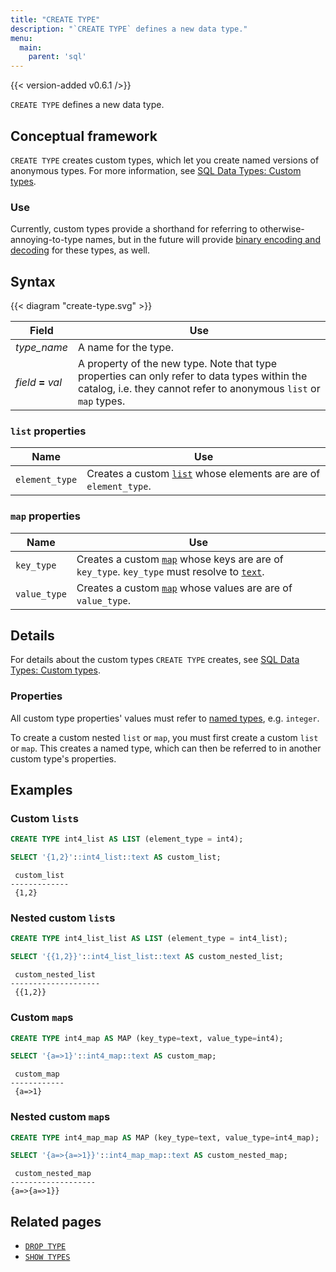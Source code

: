 ```yaml
---
title: "CREATE TYPE"
description: "`CREATE TYPE` defines a new data type."
menu:
  main:
    parent: 'sql'
---
```


{{< version-added v0.6.1 />}}

`CREATE TYPE` defines a new data type.

## Conceptual framework

`CREATE TYPE` creates custom types, which let you create named versions of
anonymous types. For more information, see [SQL Data Types: Custom
types](../types/#custom-types).

### Use

Currently, custom types provide a shorthand for referring to
otherwise-annoying-to-type names, but in the future will provide [binary
encoding and decoding][binary] for these types, as well.

[binary]:https://github.com/MaterializeInc/materialize/issues/4628

## Syntax

{{< diagram "create-type.svg" >}}

Field | Use
------|-----
_type&lowbar;name_ | A name for the type.
_field_ **=** _val_ | A property of the new type. Note that type properties can only refer to data types within the catalog, i.e. they cannot refer to anonymous `list` or `map` types.

### `list` properties

Name | Use
-----|-----
`element_type` | Creates a custom [`list`](../types/list) whose elements are are of `element_type`.

### `map` properties

Name | Use
-----|-----
`key_type` | Creates a custom [`map`](../types/map) whose keys are are of `key_type`. `key_type` must resolve to [`text`](../types/text).
`value_type` | Creates a custom [`map`](../types/map) whose values are are of `value_type`.

## Details

For details about the custom types `CREATE TYPE` creates, see [SQL Data Types:
Custom types](../types/#custom-types).

### Properties

All custom type properties' values must refer to [named types](/sql/types), e.g.
`integer`.

To create a custom nested `list` or `map`, you must first create a custom `list`
or `map`. This creates a named type, which can then be referred to in another
custom type's properties.

## Examples

### Custom `list`s

```sql
CREATE TYPE int4_list AS LIST (element_type = int4);

SELECT '{1,2}'::int4_list::text AS custom_list;
```
```
 custom_list
-------------
 {1,2}
```

### Nested custom `list`s

```sql
CREATE TYPE int4_list_list AS LIST (element_type = int4_list);

SELECT '{{1,2}}'::int4_list_list::text AS custom_nested_list;
```
```
 custom_nested_list
--------------------
 {{1,2}}
```

### Custom `map`s

```sql
CREATE TYPE int4_map AS MAP (key_type=text, value_type=int4);

SELECT '{a=>1}'::int4_map::text AS custom_map;
```
```
 custom_map
------------
 {a=>1}
```

### Nested custom `map`s

```sql
CREATE TYPE int4_map_map AS MAP (key_type=text, value_type=int4_map);

SELECT '{a=>{a=>1}}'::int4_map_map::text AS custom_nested_map;
```
```
 custom_nested_map
-------------------
{a=>{a=>1}}
```

## Related pages

* [`DROP TYPE`](../drop-type)
* [`SHOW TYPES`](../show-types)

